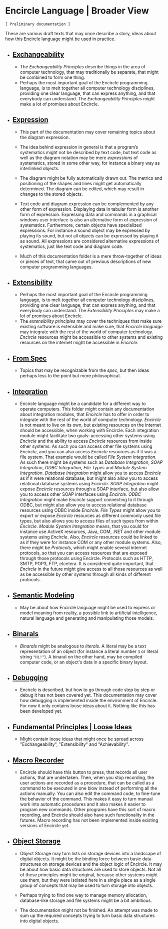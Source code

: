﻿Encircle Language | Broader View
================================

`[ Preliminary documentation ]`

These are various draft texts that may once describe a story, ideas about how this Encircle language might be used in practice.

- ## [Exchangeability](exchangeability)

    - The *Exchangeability Principles* describe things in the area of computer technology, that may traditionally be separate, that might be combined to form one thing.
    - Perhaps the most important goal of the Encircle programming language, is to melt together all computer technology disciplines, providing one clear language, that can express anything, and that everybody can understand. The *Exchangeability Principles* might make a lot of promises about Encircle.

- ## [Expression](expression)

    - This part of the documentation may cover remaining topics about the diagram expression.  
     
    - The idea behind expression in general is that a program’s systematics might not be described by text code, but text code as well as the diagram notation may be mere *expressions* of systematics, stored in some other way, for instance a binary way as interlinked objects.
    
    - The diagram might be fully automatically drawn out. The metrics and positioning of the shapes and lines might get automatically determined. The diagram can be edited, which may result in changes to the stored objects.

    - Text code and diagram expression can be complemented by any other form of expression. Displaying data in tabular form is another form of expression. Expressing data and commands in a graphical windows user interface is also an alternative form of expression of systematics. Furthermore, certain objects have specialized expressions. For instance a sound object may be expressed by playing its sound, but not all objects can be expressed by playing it as sound. All expressions are considered alternative expressions of systematics, just like text code and diagram code.
    
    - Much of this documentation folder is a mere throw-together of ideas or pieces of text, that came out of previous descriptions of new computer programming languages.  

- ## [Extensibility](extensibility)
 
    - Perhaps the most important goal of the Encircle programming language, is to melt together all computer technology disciplines, providing one clear language, that can express anything, and that everybody can understand. The *Extensibility Principles* may make a lot of promises about Encircle.
    - The *extensibility principles* may cover the techniques that make sure existing software is extensible and make sure, that *Encircle language* may integrate with the rest of the world of computer technology. *Encircle* resources might be accessible to other systems and existing resources on the internet might be accessible in *Encircle*.

- ## [From Spec](from-spec)

    - Topics that may be recognizable from the *spec*, but then ideas perhaps less to the point but more philosophical.

- ## [Integration](integration)

    - Encircle language might be a candidate for a different way to operate computers. This folder might contain any documentation about integration modules, that *Encircle* has to offer in order to integrate with the rest of the world of computer technology. *Encircle* is not meant to live on its own, but existing resources on the internet should be accessible, when working with Encircle. Each integration module might facilitate two goals: accessing other systems using *Encircle* and the ability to access *Encircle* resources from inside other systems. As such you can access other file systems using *Encircle*, and you can also access *Encircle* resources as if it was a file system. That example would be called *File System Integration*. As such there might be systems such as *Database Integration*, *SOAP Integration*, *ODBC Integration*, *File Types* and *Module System Integration*. *Database Integration* might allow you to access *Encircle* as if it were relational database, but might also allow you to access relational database systems using *Encircle*. *SOAP Integration* might expose *Encircle* resources through a SOAP interface, but also allow you to access other SOAP interfaces using *Encircle*. *ODBC Integration* might make *Encircle* support connecting to it through ODBC, but might also allow you to access relational database resources using ODBC inside *Encircle*. *File Types* might allow you to export or expose *Encircle* resources as different commonly used file types, but also allows you to access files of such types from within *Encircle*. *Module System Integration* means, that you could for instance use ActiveX resources, Java, COM, .NET and other module systems using *Encircle*. Also, *Encircle* resources could be linked to as if they were for instance COM or any other module systems. Also, there might be *Protocols*, which might enable several internet protocols, so that you can access resources that are exposed through those protocols using Encircle. Protocols such as HTTP, SMTP, POP3, FTP, etcetera. It is considered quite important, that *Encircle* in the future might give access to all those resources as well as be accessible by other systems through all kinds of different protocols.

- ## [Semantic Modeling](semantic-modeling)

    - May be about how Encircle language might be used to express or model meaning from reality, a possible link to artificial intelligence, natural language and generating and manipulating those models.

- ## [Binarals](binarals.md)

    - *Binarals* might be analogous to *literals*. A literal may be a text representation of an object (for instance a literal number `3` or literal string `"Hi!"`). A binaral on the other hand, may be compiled computer code, or an object's data in a specific binary layout.

- ## [Debugging](debugging.md)

    - Encircle is described, but how to go through code step by step or debug it has not been covered yet. This documentation may cover how debugging is implemented inside the environment of Encircle. For now it only contains loose ideas about it. Nothing like this has been developed yet.

- ## [Fundamental Principles | Loose Ideas](fundamental-principles-loose-ideas.md)

    - Might contain loose ideas that might once be spread across "Exchangeability", "Extensibility" and "Achievability".

- ## [Macro Recorder](macro-recorder.md)

    - Encircle should have this button to press, that records all user actions, that are undertaken. Then, when you stop recording, the user actions are recorded as a procedure, that can be called as a command to be executed in one blow instead of performing all the actions manually. You can also edit the command code, to fine-tune the behavior of the command. This makes it easy to turn manual work into automatic procedures and it also makes it easier to program new commands. Other programs have this sort of macro recording, and Encircle should also have such functionality in the futures. Macro recording has not been implemented inside existing versions of Encircle yet.

- ## [Object Storage](object-storage.md)

    - Object Storage may turn lists on storage devices into a landscape of digital objects. It might be the binding force between basic data structures on storage devices and the object logic of Encircle. It may be about how basic data structures are used to store objects. Not all of these principles might be original, because other systems might use them, but they were isolated here in a single place as a single group of concepts that may be used to turn storage into objects.
    
    - Perhaps trying to find one way to manage memory allocation, database-like storage and file systems might be a bit ambitious.
     
    - The documentation might not be finished. An attempt was made to sum up the required concepts trying to turn basic data structures into digital objects.
